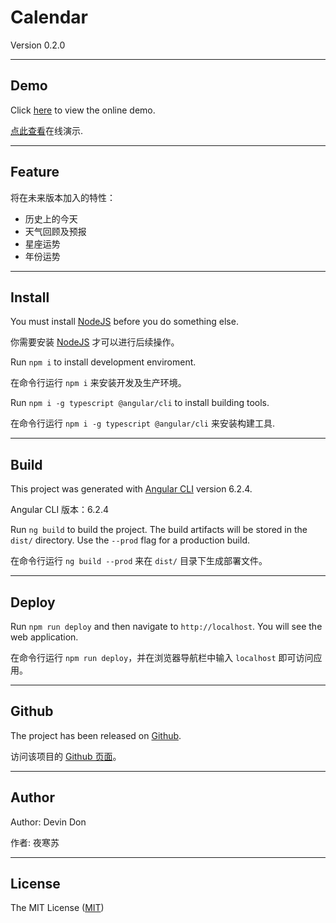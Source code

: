# Calendar

Version 0.2.0

---

## Demo

Click [here](http://106.14.179.192) to view the online demo.

[点此查看](http://106.14.179.192)在线演示.

---

## Feature

将在未来版本加入的特性：
- 历史上的今天
- 天气回顾及预报
- 星座运势
- 年份运势

---

## Install

You must install [NodeJS](http://nodejs.cn/download/) before you do something else.

你需要安装 [NodeJS](http://nodejs.cn/download/) 才可以进行后续操作。

Run `npm i` to install development enviroment.

在命令行运行 `npm i` 来安装开发及生产环境。

Run `npm i -g typescript @angular/cli` to install building tools.

在命令行运行 `npm i -g typescript @angular/cli` 来安装构建工具.

---

## Build

This project was generated with [Angular CLI](https://github.com/angular/angular-cli) version 6.2.4.

Angular CLI 版本：6.2.4

Run `ng build` to build the project. The build artifacts will be stored in the `dist/` directory. Use the `--prod` flag for a production build.

在命令行运行 `ng build --prod` 来在 `dist/` 目录下生成部署文件。

---

## Deploy

Run `npm run deploy` and then navigate to `http://localhost`. You will see the web application.

在命令行运行 `npm run deploy`，并在浏览器导航栏中输入 `localhost` 即可访问应用。

---

## Github

The project has been released on [Github](https://github.com/devindon/calendar).

访问该项目的 [Github 页面](https://github.com/devindon/calendar)。

---

## Author

Author: Devin Don

作者: 夜寒苏

---

## License

The MIT License ([MIT](https://mit-license.org/))
